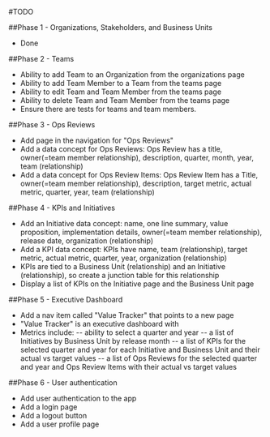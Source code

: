 #TODO

##Phase 1 - Organizations, Stakeholders, and Business Units 
- Done

##Phase 2 - Teams
- Ability to add Team to an Organization from the organizations page    
- Ability to add Team Member to a Team from the teams page
- Ability to edit Team and Team Member from the teams page
- Ability to delete Team and Team Member from the teams page
- Ensure there are tests for teams and team members.  

##Phase 3 - Ops Reviews
- Add page in the navigation for "Ops Reviews"
- Add a data concept for Ops Reviews: Ops Review has a title, owner(=team member relationship), description, quarter, month, year, team (relationship)
- Add a data concept for Ops Review Items: Ops Review Item has a Title, owner(=team member relationship), description, target metric, actual metric, quarter, year, team (relationship) 

##Phase 4 - KPIs and Initiatives
- Add an Initiative data concept: name, one line summary, value proposition, implementation details, owner(=team member relationship), release date, organization (relationship) 
- Add a KPI data concept: KPIs have name, team (relationship), target metric, actual metric, quarter, year, organization (relationship) 
- KPIs are tied to a Business Unit (relationship) and an Initiative (relationship), so create a junction table for this relationship
- Display a list of KPIs on the Initiative page and the Business Unit page          

##Phase 5 - Executive Dashboard 
- Add a nav item called "Value Tracker" that points to a new page 
- "Value Tracker" is an executive dashboard with 
- Metrics include: 
-- ability to select a quarter and year 
-- a list of Initiatives by Business Unit by release month 
-- a list of KPIs for the selected quarter and year for each Initiative and Business Unit and their actual vs target values 
-- a list of Ops Reviews for the selected quarter and year and Ops Review Items with their actual vs target values  

##Phase 6 - User authentication
- Add user authentication to the app
- Add a login page
- Add a logout button
- Add a user profile page   